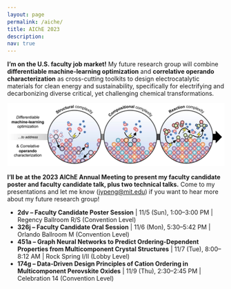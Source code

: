 ```yaml
---
layout: page
permalink: /aiche/
title: AIChE 2023
description:
nav: true
---
```


**I’m on the U.S. faculty job market!** My future research group will combine **differentiable machine-learning optimization** and **correlative operando characterization** as cross-cutting toolkits to design electrocatalytic materials for clean energy and sustainability, specifically for electrifying and decarbonizing diverse critical, yet challenging chemical transformations.

<p align="center">
  <img src="./../assets/img/Future_research_overview.jpeg" width="800" />
</p>

**I’ll be at the 2023 AIChE Annual Meeting to present my faculty candidate poster and faculty candidate talk, plus two technical talks.** Come to my presentations and let me know (jypeng@mit.edu) if you want to hear more about my future research group!

* **2dv – Faculty Candidate Poster Session** \| 11/5 (Sun), 1:00–3:00 PM \| Regency Ballroom R/S (Convention Level)
* **326j – Faculty Candidate Oral Session** \| 11/6 (Mon), 5:30–5:42 PM \| Orlando Ballroom M (Convention Level)
* **451a – Graph Neural Networks to Predict Ordering-Dependent Properties from Multicomponent Crystal Structures** \| 11/7 (Tue), 8:00–8:12 AM \| Rock Spring I/II (Lobby Level)
* **174g – Data-Driven Design Principles of Cation Ordering in Multicomponent Perovskite Oxides** \| 11/9 (Thu), 2:30–2:45 PM \| Celebration 14 (Convention Level)
